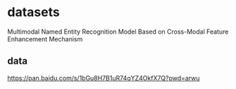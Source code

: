 # datasets
Multimodal Named Entity Recognition Model Based on Cross-Modal Feature Enhancement Mechanism
## data
https://pan.baidu.com/s/1bGu8H7B1uR74qYZ4OkfX7Q?pwd=arwu
